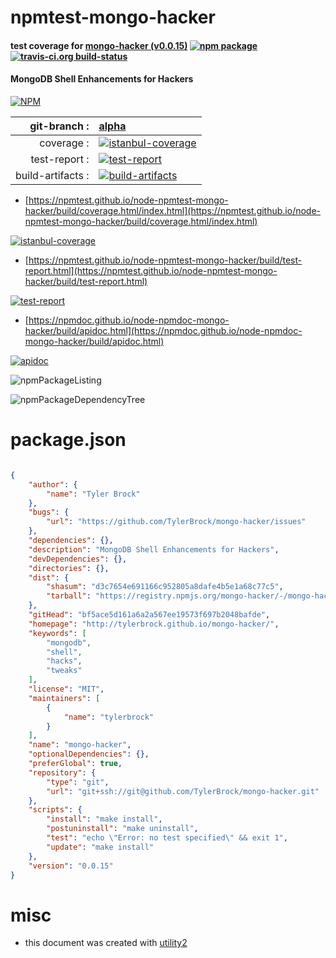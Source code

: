 # npmtest-mongo-hacker

#### test coverage for  [mongo-hacker (v0.0.15)](http://tylerbrock.github.io/mongo-hacker/)  [![npm package](https://img.shields.io/npm/v/npmtest-mongo-hacker.svg?style=flat-square)](https://www.npmjs.org/package/npmtest-mongo-hacker) [![travis-ci.org build-status](https://api.travis-ci.org/npmtest/node-npmtest-mongo-hacker.svg)](https://travis-ci.org/npmtest/node-npmtest-mongo-hacker)

#### MongoDB Shell Enhancements for Hackers

[![NPM](https://nodei.co/npm/mongo-hacker.png?downloads=true&downloadRank=true&stars=true)](https://www.npmjs.com/package/mongo-hacker)

| git-branch : | [alpha](https://github.com/npmtest/node-npmtest-mongo-hacker/tree/alpha)|
|--:|:--|
| coverage : | [![istanbul-coverage](https://npmtest.github.io/node-npmtest-mongo-hacker/build/coverage.badge.svg)](https://npmtest.github.io/node-npmtest-mongo-hacker/build/coverage.html/index.html)|
| test-report : | [![test-report](https://npmtest.github.io/node-npmtest-mongo-hacker/build/test-report.badge.svg)](https://npmtest.github.io/node-npmtest-mongo-hacker/build/test-report.html)|
| build-artifacts : | [![build-artifacts](https://npmtest.github.io/node-npmtest-mongo-hacker/glyphicons_144_folder_open.png)](https://github.com/npmtest/node-npmtest-mongo-hacker/tree/gh-pages/build)|

- [https://npmtest.github.io/node-npmtest-mongo-hacker/build/coverage.html/index.html](https://npmtest.github.io/node-npmtest-mongo-hacker/build/coverage.html/index.html)

[![istanbul-coverage](https://npmtest.github.io/node-npmtest-mongo-hacker/build/screenCapture.buildCi.browser.%252Ftmp%252Fbuild%252Fcoverage.lib.html.png)](https://npmtest.github.io/node-npmtest-mongo-hacker/build/coverage.html/index.html)

- [https://npmtest.github.io/node-npmtest-mongo-hacker/build/test-report.html](https://npmtest.github.io/node-npmtest-mongo-hacker/build/test-report.html)

[![test-report](https://npmtest.github.io/node-npmtest-mongo-hacker/build/screenCapture.buildCi.browser.%252Ftmp%252Fbuild%252Ftest-report.html.png)](https://npmtest.github.io/node-npmtest-mongo-hacker/build/test-report.html)

- [https://npmdoc.github.io/node-npmdoc-mongo-hacker/build/apidoc.html](https://npmdoc.github.io/node-npmdoc-mongo-hacker/build/apidoc.html)

[![apidoc](https://npmdoc.github.io/node-npmdoc-mongo-hacker/build/screenCapture.buildCi.browser.%252Ftmp%252Fbuild%252Fapidoc.html.png)](https://npmdoc.github.io/node-npmdoc-mongo-hacker/build/apidoc.html)

![npmPackageListing](https://npmtest.github.io/node-npmtest-mongo-hacker/build/screenCapture.npmPackageListing.svg)

![npmPackageDependencyTree](https://npmtest.github.io/node-npmtest-mongo-hacker/build/screenCapture.npmPackageDependencyTree.svg)



# package.json

```json

{
    "author": {
        "name": "Tyler Brock"
    },
    "bugs": {
        "url": "https://github.com/TylerBrock/mongo-hacker/issues"
    },
    "dependencies": {},
    "description": "MongoDB Shell Enhancements for Hackers",
    "devDependencies": {},
    "directories": {},
    "dist": {
        "shasum": "d3c7654e691166c952805a8dafe4b5e1a68c77c5",
        "tarball": "https://registry.npmjs.org/mongo-hacker/-/mongo-hacker-0.0.15.tgz"
    },
    "gitHead": "bf5ace5d161a6a2a567ee19573f697b2048bafde",
    "homepage": "http://tylerbrock.github.io/mongo-hacker/",
    "keywords": [
        "mongodb",
        "shell",
        "hacks",
        "tweaks"
    ],
    "license": "MIT",
    "maintainers": [
        {
            "name": "tylerbrock"
        }
    ],
    "name": "mongo-hacker",
    "optionalDependencies": {},
    "preferGlobal": true,
    "repository": {
        "type": "git",
        "url": "git+ssh://git@github.com/TylerBrock/mongo-hacker.git"
    },
    "scripts": {
        "install": "make install",
        "postuninstall": "make uninstall",
        "test": "echo \"Error: no test specified\" && exit 1",
        "update": "make install"
    },
    "version": "0.0.15"
}
```



# misc
- this document was created with [utility2](https://github.com/kaizhu256/node-utility2)
